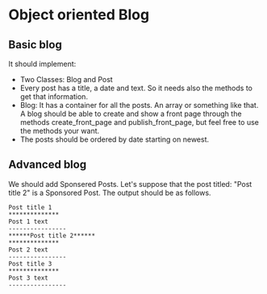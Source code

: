 # Object oriented Blog

## Basic blog

It should implement:

* Two Classes: Blog and Post
* Every post has a title, a date and text. So it needs also the methods to get that information.
* Blog: It has a container for all the posts. An array or something like that. A blog should be able to create and show a front page through the methods create_front_page and publish_front_page, but feel free to use the methods your want.
* The posts should be ordered by date starting on newest.

## Advanced blog

We should add Sponsered Posts. Let's suppose that the post titled: "Post title 2" is a Sponsored Post. The output should be as follows.
```
Post title 1
**************
Post 1 text
----------------
******Post title 2******
**************
Post 2 text
----------------
Post title 3
**************
Post 3 text
----------------
```